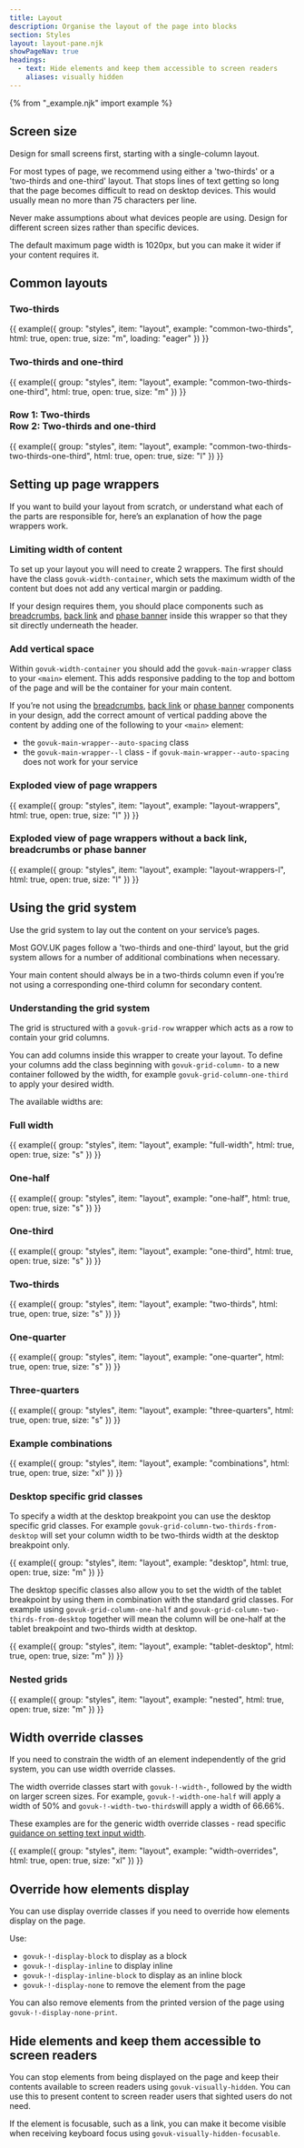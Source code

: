 ```yaml
---
title: Layout
description: Organise the layout of the page into blocks
section: Styles
layout: layout-pane.njk
showPageNav: true
headings:
  - text: Hide elements and keep them accessible to screen readers
    aliases: visually hidden
---
```


{% from "_example.njk" import example %}

## Screen size

Design for small screens first, starting with a single-column layout.

For most types of page, we recommend using either a 'two-thirds' or a 'two-thirds and one-third' layout. That stops lines of text getting so long that the page becomes difficult to read on desktop devices. This would usually mean no more than 75 characters per line.

Never make assumptions about what devices people are using. Design for different screen sizes rather than specific devices.

The default maximum page width is 1020px, but you can make it wider if your content requires it.

## Common layouts

### Two-thirds

{{ example({ group: "styles", item: "layout", example: "common-two-thirds", html: true, open: true, size: "m", loading: "eager" }) }}

### Two-thirds and one-third

{{ example({ group: "styles", item: "layout", example: "common-two-thirds-one-third", html: true, open: true, size: "m" }) }}

### Row 1: Two-thirds <br>Row 2: Two-thirds and one-third

{{ example({ group: "styles", item: "layout", example: "common-two-thirds-two-thirds-one-third", html: true, open: true, size: "l" }) }}

## Setting up page wrappers

If you want to build your layout from scratch, or understand what each of the parts are responsible for, here’s an explanation of how the page wrappers work.

### Limiting width of content

To set up your layout you will need to create 2 wrappers. The first should have the class `govuk-width-container`, which sets the maximum width of the content but does not add any vertical margin or padding.

If your design requires them, you should place components such as [breadcrumbs](/components/breadcrumbs/), [back link](/components/back-link/) and [phase banner](/components/phase-banner/) inside this wrapper so that they sit directly underneath the header.

### Add vertical space

Within `govuk-width-container` you should add the `govuk-main-wrapper` class to your `<main>` element. This adds responsive padding to the top and bottom of the page and will be the container for your main content.

If you’re not using the [breadcrumbs](/components/breadcrumbs/), [back link](/components/back-link/) or [phase banner](/components/phase-banner/) components in your design, add the correct amount of vertical padding above the content by adding one of the following to your `<main>` element:

- the `govuk-main-wrapper--auto-spacing` class
- the `govuk-main-wrapper--l` class - if `govuk-main-wrapper--auto-spacing` does not work for your service

### Exploded view of page wrappers

{{ example({ group: "styles", item: "layout", example: "layout-wrappers", html: true, open: true, size: "l" }) }}

### Exploded view of page wrappers without a back link, breadcrumbs or phase banner

{{ example({ group: "styles", item: "layout", example: "layout-wrappers-l", html: true, open: true, size: "l" }) }}

## Using the grid system

Use the grid system to lay out the content on your service’s pages.

Most GOV.UK pages follow a 'two-thirds and one-third' layout, but the grid system allows for a number of additional combinations when necessary.

Your main content should always be in a two-thirds column even if you’re not using a corresponding one-third column for secondary content.

### Understanding the grid system

The grid is structured with a `govuk-grid-row` wrapper which acts as a row to contain your grid columns.

You can add columns inside this wrapper to create your layout. To define your columns add the class beginning with `govuk-grid-column-` to a new container followed by the width, for example `govuk-grid-column-one-third` to apply your desired width.

The available widths are:

### Full width

{{ example({ group: "styles", item: "layout", example: "full-width", html: true, open: true, size: "s" }) }}

### One-half

{{ example({ group: "styles", item: "layout", example: "one-half", html: true, open: true, size: "s" }) }}

### One-third

{{ example({ group: "styles", item: "layout", example: "one-third", html: true, open: true, size: "s" }) }}

### Two-thirds

{{ example({ group: "styles", item: "layout", example: "two-thirds", html: true, open: true, size: "s" }) }}

### One-quarter

{{ example({ group: "styles", item: "layout", example: "one-quarter", html: true, open: true, size: "s" }) }}

### Three-quarters

{{ example({ group: "styles", item: "layout", example: "three-quarters", html: true, open: true, size: "s" }) }}

### Example combinations

{{ example({ group: "styles", item: "layout", example: "combinations", html: true, open: true, size: "xl" }) }}

### Desktop specific grid classes

To specify a width at the desktop breakpoint you can use the desktop specific grid classes. For example `govuk-grid-column-two-thirds-from-desktop` will set your column width to be two-thirds width at the desktop breakpoint only.

{{ example({ group: "styles", item: "layout", example: "desktop", html: true, open: true, size: "m" }) }}

The desktop specific classes also allow you to set the width of the tablet breakpoint by using them in combination with the standard grid classes. For example using `govuk-grid-column-one-half` and `govuk-grid-column-two-thirds-from-desktop` together will mean the column will be one-half at the tablet breakpoint and two-thirds width at desktop.

{{ example({ group: "styles", item: "layout", example: "tablet-desktop", html: true, open: true, size: "m" }) }}

### Nested grids

{{ example({ group: "styles", item: "layout", example: "nested", html: true, open: true, size: "m" }) }}

## Width override classes

If you need to constrain the width of an element independently of the grid system, you can use width override classes.

The width override classes start with `govuk-!-width-`, followed by the width on larger screen sizes. For example, `govuk-!-width-one-half` will apply a width of 50% and `govuk-!-width-two-thirds`will apply a width of 66.66%.

These examples are for the generic width override classes - read specific [guidance on setting text input width](/components/text-input/#use-appropriately-sized-text-inputs).

{{ example({ group: "styles", item: "layout", example: "width-overrides", html: true, open: true, size: "xl" }) }}

## Override how elements display

You can use display override classes if you need to override how elements display on the page.

Use:

- `govuk-!-display-block` to display as a block
- `govuk-!-display-inline` to display inline
- `govuk-!-display-inline-block` to display as an inline block
- `govuk-!-display-none` to remove the element from the page

You can also remove elements from the printed version of the page using `govuk-!-display-none-print`.

## Hide elements and keep them accessible to screen readers

You can stop elements from being displayed on the page and keep their contents available to screen readers using `govuk-visually-hidden`. You can use this to present content to screen reader users that sighted users do not need.

If the element is focusable, such as a link, you can make it become visible when receiving keyboard focus using `govuk-visually-hidden-focusable`.
